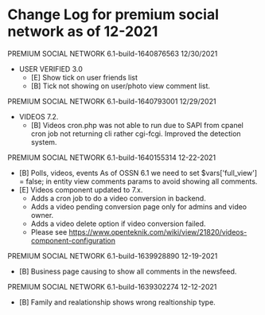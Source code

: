 # Change Log for premium social network as of 12-2021
PREMIUM SOCIAL NETWORK 6.1-build-1640876563  12/30/2021
 - USER VERIFIED 3.0 
    - [E] Show tick on user friends list
    - [B] Tick not showing on user/photo view comment list.
 
PREMIUM SOCIAL NETWORK 6.1-build-1640793001  12/29/2021
- VIDEOS  7.2.
  - [B] Videos cron.php was not able to run due to SAPI from cpanel cron job not returning cli rather cgi-fcgi. Improved the detection system.
 
PREMIUM SOCIAL NETWORK 6.1-build-1640155314  12-22-2021
- [B] Polls, videos, events As of OSSN 6.1 we need to set $vars['full_view'] = false; in entity view comments params to avoid showing all comments.
- [E] Videos component updated to 7.x.
    - Adds a cron job to do a video conversion in backend.
    - Adds a video pending conversion page only for admins and video owner. 
    - Adds a video delete option if video conversion failed.
    - Please see https://www.openteknik.com/wiki/view/21820/videos-component-configuration

PREMIUM SOCIAL NETWORK 6.1-build-1639928890  12-19-2021
- [B] Business page causing to show all comments in the newsfeed.

PREMIUM SOCIAL NETWORK 6.1-build-1639302274  12-12-2021
- [B] Family and realationship shows wrong realtionship type.
